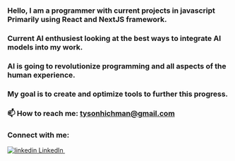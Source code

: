 ### Hello, I am a programmer with current projects in javascript Primarily using React and NextJS framework.
### Current AI enthusiest looking at the best ways to integrate AI models into my work.
### AI is going to revolutionize programming and all aspects of the human experience.
### My goal is to create and optimize tools to further this progress.
###  📫 How to reach me: tysonhichman@gmail.com
### Connect with me: 
<p> 
  <a href="https://www.linkedin.com/in/tyson-hichman" rel="nofollow noreferrer">
    <img src="https://i.stack.imgur.com/gVE0j.png" alt="linkedin"> LinkedIn
  </a> &nbsp; 
</p>

<!--
**Thichman/Thichman** is a ✨ _special_ ✨ repository because its `README.md` (this file) appears on your GitHub profile.

Here are some ideas to get you started:

- 🔭 I’m currently working on ...
- 🌱 I’m currently learning ...
- 👯 I’m looking to collaborate on ...
- 🤔 I’m looking for help with ...
- 💬 Ask me about ...
- 📫 How to reach me: ...
- 😄 Pronouns: ...
- ⚡ Fun fact: ...
-->
